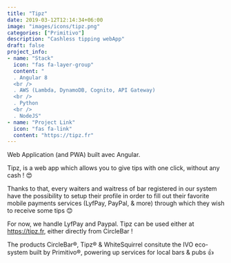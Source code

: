 ```yaml
---
title: "Tipz"
date: 2019-03-12T12:14:34+06:00
image: "images/icons/tipz.png"
categories: ["Primitivo"]
description: "Cashless tipping webApp"
draft: false
project_info:
- name: "Stack"
  icon: "fas fa-layer-group"
  content: "
  . Angular 8
  <br />
  . AWS (Lambda, DynamoDB, Cognito, API Gateway)
  <br />
  . Python
  <br />
  . NodeJS"
- name: "Project Link"
  icon: "fas fa-link"
  content: "https://tipz.fr"
---
```


Web Application (and PWA) built avec Angular.

Tipz, is a web app which allows you to give tips with one click, without any cash ! 😍

Thanks to that, every waiters and waitress of bar registered in our system have the possibility to setup their profile in order to fill out their favorite mobile payments services (LyfPay, PayPal, & more) through which they wish to receive some tips 😊

For now, we handle LyfPay and Paypal.
Tipz can be used either at https://tipz.fr, either directly from CircleBar !

The products CircleBar®, Tipz® & WhiteSquirrel consitute the IVO eco-system built by Primitivo®, powering up services for local bars & pubs 👍

